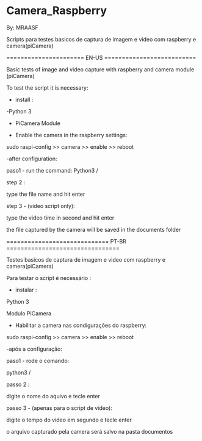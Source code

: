 # Camera_Raspberry
By: MRAASF

Scripts para testes basicos de captura de imagem e video com raspberry e camera(piCamera)

====================== EN-US ==========================

Basic tests of image and video capture with raspberry and camera module (piCamera)

To test the script it is necessary:

- install :

-Python 3

- PiCamera Module


- Enable the camera in the raspberry settings:

sudo raspi-config >> camera >> enable >> reboot

-after configuration:

paso1 - run the command:
Python3 <file path> / <file name.py>

step 2 :

type the file name and hit enter

step 3 - (video script only): 

type the video time in second and hit enter

the file captured by the camera will be saved in the documents folder


============================= PT-BR ================================


Testes basicos de captura de imagem e video com raspberry e camera(piCamera)

Para testar o script é  necessário  :

- instalar :

Python 3

Modulo PiCamera


- Habilitar a camera nas condigurações do raspberry:

sudo raspi-config >> camera >> enable >> reboot

-após a configuração: 

paso1 - rode o comando:

python3 <caminho do arquivo>/<nome DO arquivo.py> 

passo 2 :

digite o nome do aquivo e tecle enter

passo 3 - (apenas para o script de video):

digite o tempo do video em segundo e tecle enter

o arquivo capturado pela camera será salvo na pasta documentos
